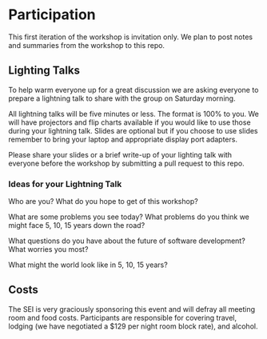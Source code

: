 # Participation

This first iteration of the workshop is invitation only.  We plan to post
notes and summaries from the workshop to this repo.

## Lighting Talks

To help warm everyone up for a great discussion we are asking everyone
to prepare a lightning talk to share with the group on Saturday morning.

All lightning talks will be five minutes or less.  The format is 100% to you.
We will have projectors and flip charts available if you would like to use
those during your lightning talk.  Slides are optional but if you choose
to use slides remember to bring your laptop and appropriate display port
adapters.

Please share your slides or a brief write-up of your lighting talk with
everyone before the workshop by submitting a pull request to this repo.

### Ideas for your Lightning Talk

Who are you?  What do you hope to get of this workshop?

What are some problems you see today?  What problems do you
think we might face 5, 10, 15 years down the road?

What questions do you have about the future of software development?
What worries you most?

What might the world look like in 5, 10, 15 years?

## Costs

The SEI is very graciously sponsoring this event and will defray all meeting
room and food costs.  Participants are responsible for covering travel, lodging
(we have negotiated a $129 per night room block rate), and alcohol.
